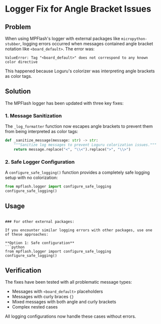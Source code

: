 # Logger Fix for Angle Bracket Issues

## Problem

When using MPFlash's logger with external packages like `micropython-stubber`, logging errors occurred when messages contained angle bracket notation like `<board_default>`. The error was:

```
ValueError: Tag "<board_default>" does not correspond to any known color directive
```

This happened because Loguru's colorizer was interpreting angle brackets as color tags.

## Solution

The MPFlash logger has been updated with three key fixes:

### 1. Message Sanitization

The `_log_formatter` function now escapes angle brackets to prevent them from being interpreted as color tags:

```python
def _sanitize_message(message: str) -> str:
    """Sanitize log messages to prevent Loguru colorization issues."""
    return message.replace("<", "\\<").replace(">", "\\>")
```

### 2. Safe Logger Configuration

A `configure_safe_logging()` function provides a completely safe logging setup with no colorization:

```python
from mpflash.logger import configure_safe_logging
configure_safe_logging()
```

## Usage

```

### For other external packages:

If you encounter similar logging errors with other packages, use one of these approaches:

**Option 1: Safe configuration**
```python
from mpflash.logger import configure_safe_logging
configure_safe_logging()
```

## Verification

The fixes have been tested with all problematic message types:
- Messages with `<board_default>` placeholders
- Messages with curly braces `{}`
- Mixed messages with both angle and curly brackets
- Complex nested cases

All logging configurations now handle these cases without errors.
